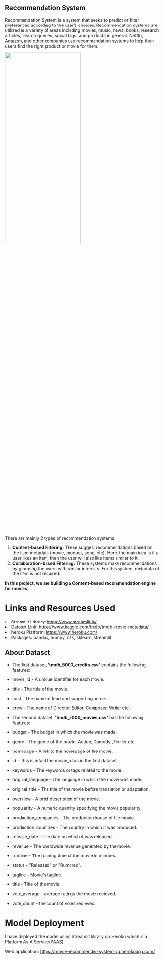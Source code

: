## Recommendation System
Recommendation System is a system that seeks to predict or filter preferences according to the user’s choices. Recommendation systems are utilized in a variety of areas including movies, music, news, books, research articles, search queries, social tags, and products in general. Netflix, Amazon, and other companies use recommendation systems to help their users find the right product or movie for them.

<img src="https://user-images.githubusercontent.com/73715927/152067346-488ca9f4-58dc-4e10-8625-f7d90dc18bed.png" width=70% height=40%>

There are mainly 2 types of recommendation systems:
1. **Content-based Filtering:** These suggest recommendations based on the item metadata (movie, product, song, etc). Here, the main idea is if a user likes an item, then the user will also like items similar to it.
2. **Collaboration-based Filtering:** These systems make recommendations by grouping the users with similar interests. For this system, metadata of the item is not required.

**In this project, we are building a Content-based recommendation engine for movies.**

# Links and Resources Used
<li>Streamlit Library: <a href="https://www.streamlit.io/">https://www.streamlit.io/</a>
<li>Dataset Link: <a href="https://www.kaggle.com/tmdb/tmdb-movie-metadata/"> https://www.kaggle.com/tmdb/tmdb-movie-metadata/<a>
<li>heroku Platform: <a href="https://www.heroku.com/">https://www.heroku.com/</a>
<li>Packages: pandas, numpy, nltk, sklearn, streamlit</li>

## About Dataset
- The first dataset, **'tmdb_5000_credits.csv'** contains the following features:

- movie_id - A unique identifier for each movie.
- title - The title of the movie.
- cast - The name of lead and supporting actors.
- crew - The name of Director, Editor, Composer, Writer etc.

- The second dataset, **'tmdb_5000_movies.csv'** has the following features:

- budget - The budget in which the movie was made.
- genre - The genre of the movie, Action, Comedy ,Thriller etc.
- homepage - A link to the homepage of the movie.
- id - This is infact the movie_id as in the first dataset.
- keywords - The keywords or tags related to the movie.
- original_language - The language in which the movie was made.
- original_title - The title of the movie before translation or adaptation.
- overview - A brief description of the movie.
- popularity - A numeric quantity specifying the movie popularity.
- production_companies - The production house of the movie.
- production_countries - The country in which it was produced.
- release_date - The date on which it was released.
- revenue - The worldwide revenue generated by the movie.
- runtime - The running time of the movie in minutes.
- status - "Released" or "Rumored".
- tagline - Movie's tagline.
- title - Title of the movie.
- vote_average - average ratings the movie recieved.
- vote_count - the count of votes recieved.

# Model Deployment
I have deployed the model using Streamlit library on Heroku which is a Platform As A Service(PAAS)

Web application: <a href="https://movie-recommender-system-yg.herokuapp.com/">https://movie-recommender-system-yg.herokuapp.com/</a>
